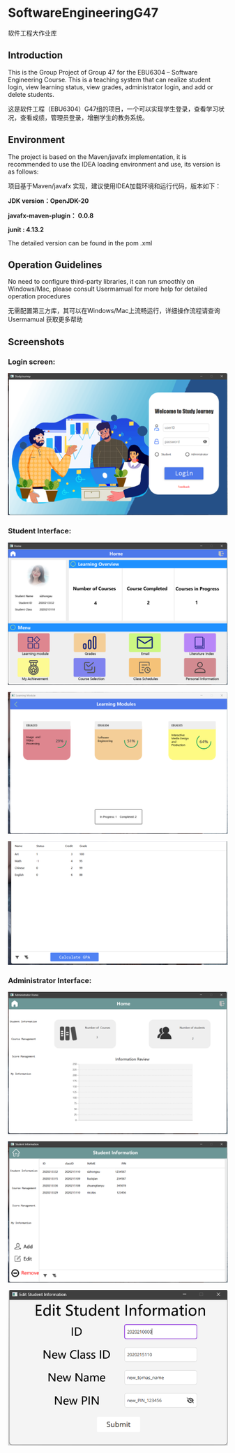 # SoftwareEngineeringG47
软件工程大作业库

## Introduction
This is the Group Project of Group 47 for the EBU6304 – Software Engineering Course. This is a teaching system that can realize student login, view learning status, view grades, administrator login, and add or delete students.

这是软件工程（EBU6304）G47组的项目，一个可以实现学生登录，查看学习状况，查看成绩，管理员登录，增删学生的教务系统。

## Environment
The project is based on the Maven/javafx implementation, it is recommended to use the IDEA loading environment and use, its version is as follows:

项目基于Maven/javafx 实现，建议使用IDEA加载环境和运行代码，版本如下：

**JDK version：OpenJDK-20**

**javafx-maven-plugin： 0.0.8**

**junit : 4.13.2**


The detailed version can be found in the pom .xml

## Operation Guidelines

No need to configure third-party libraries, it can run smoothly on Windows/Mac, please consult Usermamual for more help for detailed operation procedures 

无需配置第三方库，其可以在Windows/Mac上流畅运行，详细操作流程请查询Usermamual 获取更多帮助

## Screenshots

### Login screen:

![image](pictures/login.png)
 
### Student Interface:
 
![image](pictures/student.png)
 
![image](pictures/studentcourse.png)
 
![image](pictures/GPA.png)

### Administrator Interface:
 
 ![image](pictures/admin.png)
 
 ![image](pictures/adminadd.png)
 
 ![image](pictures/adminedit.png)
 
